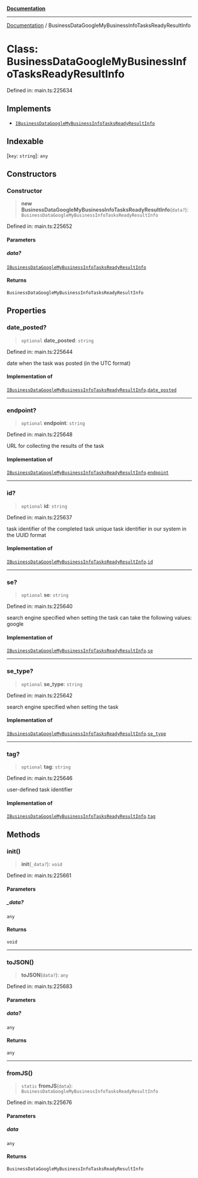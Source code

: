 [**Documentation**](../README.md)

***

[Documentation](../README.md) / BusinessDataGoogleMyBusinessInfoTasksReadyResultInfo

# Class: BusinessDataGoogleMyBusinessInfoTasksReadyResultInfo

Defined in: main.ts:225634

## Implements

- [`IBusinessDataGoogleMyBusinessInfoTasksReadyResultInfo`](../interfaces/IBusinessDataGoogleMyBusinessInfoTasksReadyResultInfo.md)

## Indexable

\[`key`: `string`\]: `any`

## Constructors

### Constructor

> **new BusinessDataGoogleMyBusinessInfoTasksReadyResultInfo**(`data?`): `BusinessDataGoogleMyBusinessInfoTasksReadyResultInfo`

Defined in: main.ts:225652

#### Parameters

##### data?

[`IBusinessDataGoogleMyBusinessInfoTasksReadyResultInfo`](../interfaces/IBusinessDataGoogleMyBusinessInfoTasksReadyResultInfo.md)

#### Returns

`BusinessDataGoogleMyBusinessInfoTasksReadyResultInfo`

## Properties

### date\_posted?

> `optional` **date\_posted**: `string`

Defined in: main.ts:225644

date when the task was posted (in the UTC format)

#### Implementation of

[`IBusinessDataGoogleMyBusinessInfoTasksReadyResultInfo`](../interfaces/IBusinessDataGoogleMyBusinessInfoTasksReadyResultInfo.md).[`date_posted`](../interfaces/IBusinessDataGoogleMyBusinessInfoTasksReadyResultInfo.md#date_posted)

***

### endpoint?

> `optional` **endpoint**: `string`

Defined in: main.ts:225648

URL for collecting the results of the task

#### Implementation of

[`IBusinessDataGoogleMyBusinessInfoTasksReadyResultInfo`](../interfaces/IBusinessDataGoogleMyBusinessInfoTasksReadyResultInfo.md).[`endpoint`](../interfaces/IBusinessDataGoogleMyBusinessInfoTasksReadyResultInfo.md#endpoint)

***

### id?

> `optional` **id**: `string`

Defined in: main.ts:225637

task identifier of the completed task
unique task identifier in our system in the UUID format

#### Implementation of

[`IBusinessDataGoogleMyBusinessInfoTasksReadyResultInfo`](../interfaces/IBusinessDataGoogleMyBusinessInfoTasksReadyResultInfo.md).[`id`](../interfaces/IBusinessDataGoogleMyBusinessInfoTasksReadyResultInfo.md#id)

***

### se?

> `optional` **se**: `string`

Defined in: main.ts:225640

search engine specified when setting the task
can take the following values: google

#### Implementation of

[`IBusinessDataGoogleMyBusinessInfoTasksReadyResultInfo`](../interfaces/IBusinessDataGoogleMyBusinessInfoTasksReadyResultInfo.md).[`se`](../interfaces/IBusinessDataGoogleMyBusinessInfoTasksReadyResultInfo.md#se)

***

### se\_type?

> `optional` **se\_type**: `string`

Defined in: main.ts:225642

search engine specified when setting the task

#### Implementation of

[`IBusinessDataGoogleMyBusinessInfoTasksReadyResultInfo`](../interfaces/IBusinessDataGoogleMyBusinessInfoTasksReadyResultInfo.md).[`se_type`](../interfaces/IBusinessDataGoogleMyBusinessInfoTasksReadyResultInfo.md#se_type)

***

### tag?

> `optional` **tag**: `string`

Defined in: main.ts:225646

user-defined task identifier

#### Implementation of

[`IBusinessDataGoogleMyBusinessInfoTasksReadyResultInfo`](../interfaces/IBusinessDataGoogleMyBusinessInfoTasksReadyResultInfo.md).[`tag`](../interfaces/IBusinessDataGoogleMyBusinessInfoTasksReadyResultInfo.md#tag)

## Methods

### init()

> **init**(`_data?`): `void`

Defined in: main.ts:225661

#### Parameters

##### \_data?

`any`

#### Returns

`void`

***

### toJSON()

> **toJSON**(`data?`): `any`

Defined in: main.ts:225683

#### Parameters

##### data?

`any`

#### Returns

`any`

***

### fromJS()

> `static` **fromJS**(`data`): `BusinessDataGoogleMyBusinessInfoTasksReadyResultInfo`

Defined in: main.ts:225676

#### Parameters

##### data

`any`

#### Returns

`BusinessDataGoogleMyBusinessInfoTasksReadyResultInfo`
